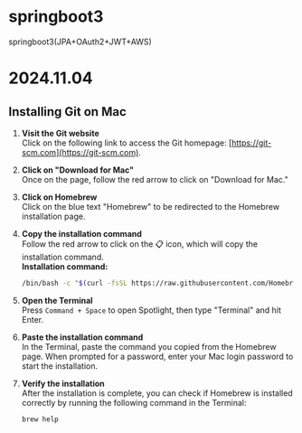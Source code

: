 # springboot3
springboot3(JPA+OAuth2+JWT+AWS)


# 2024.11.04
## Installing Git on Mac

1. **Visit the Git website**  
   Click on the following link to access the Git homepage: [https://git-scm.com](https://git-scm.com).

2. **Click on "Download for Mac"**  
   Once on the page, follow the red arrow to click on "Download for Mac."

3. **Click on Homebrew**  
   Click on the blue text "Homebrew" to be redirected to the Homebrew installation page.

4. **Copy the installation command**  
   Follow the red arrow to click on the 📋 icon, which will copy the installation command.  
   **Installation command:**  
   ```bash
   /bin/bash -c "$(curl -fsSL https://raw.githubusercontent.com/Homebrew/install/HEAD/install.sh)"
   ```

5. **Open the Terminal**  
   Press `Command + Space` to open Spotlight, then type "Terminal" and hit Enter.

6. **Paste the installation command**  
   In the Terminal, paste the command you copied from the Homebrew page. When prompted for a password, enter your Mac login password to start the installation.

7. **Verify the installation**  
   After the installation is complete, you can check if Homebrew is installed correctly by running the following command in the Terminal:  
   ```bash
   brew help
   ```
